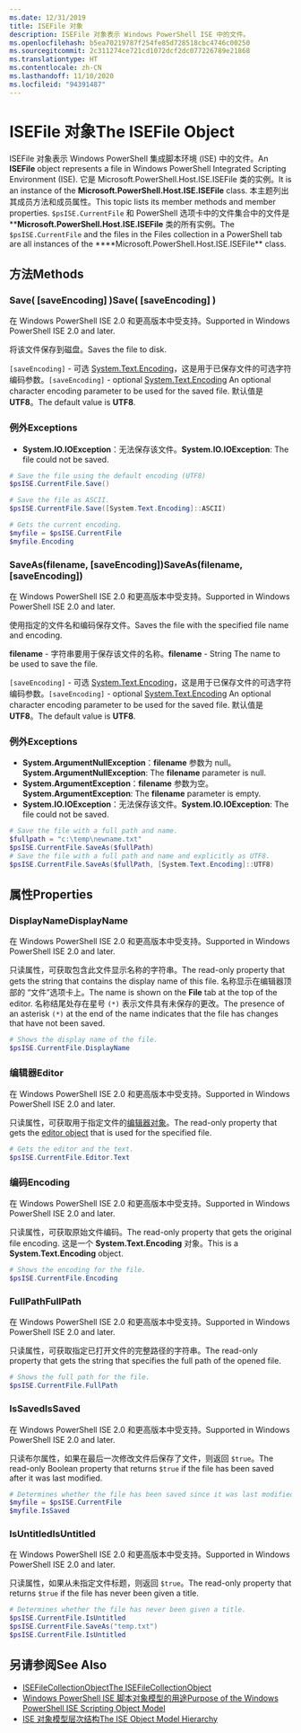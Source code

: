 ```yaml
---
ms.date: 12/31/2019
title: ISEFile 对象
description: ISEFile 对象表示 Windows PowerShell ISE 中的文件。
ms.openlocfilehash: b5ea70219787f254fe85d728518cbc4746c00250
ms.sourcegitcommit: 2c311274ce721cd1072dcf2dc077226789e21868
ms.translationtype: HT
ms.contentlocale: zh-CN
ms.lasthandoff: 11/10/2020
ms.locfileid: "94391487"
---
```

# <a name="the-isefile-object"></a><span data-ttu-id="84227-103">ISEFile 对象</span><span class="sxs-lookup"><span data-stu-id="84227-103">The ISEFile Object</span></span>

<span data-ttu-id="84227-104">ISEFile 对象表示 Windows PowerShell 集成脚本环境 (ISE) 中的文件。</span><span class="sxs-lookup"><span data-stu-id="84227-104">An **ISEFile** object represents a file in Windows PowerShell Integrated Scripting Environment (ISE).</span></span> <span data-ttu-id="84227-105">它是 Microsoft.PowerShell.Host.ISE.ISEFile  类的实例。</span><span class="sxs-lookup"><span data-stu-id="84227-105">It is an instance of the **Microsoft.PowerShell.Host.ISE.ISEFile** class.</span></span> <span data-ttu-id="84227-106">本主题列出其成员方法和成员属性。</span><span class="sxs-lookup"><span data-stu-id="84227-106">This topic lists its member methods and member properties.</span></span> <span data-ttu-id="84227-107">`$psISE.CurrentFile` 和 PowerShell 选项卡中的文件集合中的文件是 \*\***Microsoft.PowerShell.Host.ISE.ISEFile** 类的所有实例。</span><span class="sxs-lookup"><span data-stu-id="84227-107">The `$psISE.CurrentFile` and the files in the Files collection in a PowerShell tab are all instances of the \*\*\*\*Microsoft.PowerShell.Host.ISE.ISEFile\*\* class.</span></span>

## <a name="methods"></a><span data-ttu-id="84227-108">方法</span><span class="sxs-lookup"><span data-stu-id="84227-108">Methods</span></span>

### <a name="save-saveencoding-"></a><span data-ttu-id="84227-109">Save\( \[saveEncoding\] \)</span><span class="sxs-lookup"><span data-stu-id="84227-109">Save\( \[saveEncoding\] \)</span></span>

<span data-ttu-id="84227-110">在 Windows PowerShell ISE 2.0 和更高版本中受支持。</span><span class="sxs-lookup"><span data-stu-id="84227-110">Supported in Windows PowerShell ISE 2.0 and later.</span></span>

<span data-ttu-id="84227-111">将该文件保存到磁盘。</span><span class="sxs-lookup"><span data-stu-id="84227-111">Saves the file to disk.</span></span>

<span data-ttu-id="84227-112">`[saveEncoding]` - 可选 [System.Text.Encoding](/dotnet/api/system.text.encoding)，这是用于已保存文件的可选字符编码参数。</span><span class="sxs-lookup"><span data-stu-id="84227-112">`[saveEncoding]` - optional [System.Text.Encoding](/dotnet/api/system.text.encoding) An optional character encoding parameter to be used for the saved file.</span></span> <span data-ttu-id="84227-113">默认值是 **UTF8**。</span><span class="sxs-lookup"><span data-stu-id="84227-113">The default value is **UTF8**.</span></span>

### <a name="exceptions"></a><span data-ttu-id="84227-114">例外</span><span class="sxs-lookup"><span data-stu-id="84227-114">Exceptions</span></span>

- <span data-ttu-id="84227-115">**System.IO.IOException**：无法保存该文件。</span><span class="sxs-lookup"><span data-stu-id="84227-115">**System.IO.IOException**: The file could not be saved.</span></span>

```powershell
# Save the file using the default encoding (UTF8)
$psISE.CurrentFile.Save()

# Save the file as ASCII.
$psISE.CurrentFile.Save([System.Text.Encoding]::ASCII)

# Gets the current encoding.
$myfile = $psISE.CurrentFile
$myfile.Encoding
```

### <a name="saveasfilename-saveencoding"></a><span data-ttu-id="84227-116">SaveAs\(filename, \[saveEncoding\]\)</span><span class="sxs-lookup"><span data-stu-id="84227-116">SaveAs\(filename, \[saveEncoding\]\)</span></span>

<span data-ttu-id="84227-117">在 Windows PowerShell ISE 2.0 和更高版本中受支持。</span><span class="sxs-lookup"><span data-stu-id="84227-117">Supported in Windows PowerShell ISE 2.0 and later.</span></span>

<span data-ttu-id="84227-118">使用指定的文件名和编码保存文件。</span><span class="sxs-lookup"><span data-stu-id="84227-118">Saves the file with the specified file name and encoding.</span></span>

<span data-ttu-id="84227-119">**filename** - 字符串要用于保存该文件的名称。</span><span class="sxs-lookup"><span data-stu-id="84227-119">**filename** - String The name to be used to save the file.</span></span>

<span data-ttu-id="84227-120">`[saveEncoding]` - 可选 [System.Text.Encoding](/dotnet/api/system.text.encoding)，这是用于已保存文件的可选字符编码参数。</span><span class="sxs-lookup"><span data-stu-id="84227-120">`[saveEncoding]` - optional [System.Text.Encoding](/dotnet/api/system.text.encoding) An optional character encoding parameter to be used for the saved file.</span></span> <span data-ttu-id="84227-121">默认值是 **UTF8**。</span><span class="sxs-lookup"><span data-stu-id="84227-121">The default value is **UTF8**.</span></span>

### <a name="exceptions"></a><span data-ttu-id="84227-122">例外</span><span class="sxs-lookup"><span data-stu-id="84227-122">Exceptions</span></span>

- <span data-ttu-id="84227-123">**System.ArgumentNullException**：**filename** 参数为 null。</span><span class="sxs-lookup"><span data-stu-id="84227-123">**System.ArgumentNullException**: The **filename** parameter is null.</span></span>
- <span data-ttu-id="84227-124">**System.ArgumentException**：**filename** 参数为空。</span><span class="sxs-lookup"><span data-stu-id="84227-124">**System.ArgumentException**: The **filename** parameter is empty.</span></span>
- <span data-ttu-id="84227-125">**System.IO.IOException**：无法保存该文件。</span><span class="sxs-lookup"><span data-stu-id="84227-125">**System.IO.IOException**: The file could not be saved.</span></span>

```powershell
# Save the file with a full path and name.
$fullpath = "c:\temp\newname.txt"
$psISE.CurrentFile.SaveAs($fullPath)
# Save the file with a full path and name and explicitly as UTF8.
$psISE.CurrentFile.SaveAs($fullPath, [System.Text.Encoding]::UTF8)
```

## <a name="properties"></a><span data-ttu-id="84227-126">属性</span><span class="sxs-lookup"><span data-stu-id="84227-126">Properties</span></span>

### <a name="displayname"></a><span data-ttu-id="84227-127">DisplayName</span><span class="sxs-lookup"><span data-stu-id="84227-127">DisplayName</span></span>

<span data-ttu-id="84227-128">在 Windows PowerShell ISE 2.0 和更高版本中受支持。</span><span class="sxs-lookup"><span data-stu-id="84227-128">Supported in Windows PowerShell ISE 2.0 and later.</span></span>

<span data-ttu-id="84227-129">只读属性，可获取包含此文件显示名称的字符串。</span><span class="sxs-lookup"><span data-stu-id="84227-129">The read-only property that gets the string that contains the display name of this file.</span></span> <span data-ttu-id="84227-130">名称显示在编辑器顶部的  “文件”选项卡上。</span><span class="sxs-lookup"><span data-stu-id="84227-130">The name is shown on the **File** tab at the top of the editor.</span></span> <span data-ttu-id="84227-131">名称结尾处存在星号 `(*)` 表示文件具有未保存的更改。</span><span class="sxs-lookup"><span data-stu-id="84227-131">The presence of an asterisk `(*)` at the end of the name indicates that the file has changes that have not been saved.</span></span>

```powershell
# Shows the display name of the file.
$psISE.CurrentFile.DisplayName
```

### <a name="editor"></a><span data-ttu-id="84227-132">编辑器</span><span class="sxs-lookup"><span data-stu-id="84227-132">Editor</span></span>

<span data-ttu-id="84227-133">在 Windows PowerShell ISE 2.0 和更高版本中受支持。</span><span class="sxs-lookup"><span data-stu-id="84227-133">Supported in Windows PowerShell ISE 2.0 and later.</span></span>

<span data-ttu-id="84227-134">只读属性，可获取用于指定文件的[编辑器对象](The-ISEEditor-Object.md)。</span><span class="sxs-lookup"><span data-stu-id="84227-134">The read-only property that gets the [editor object](The-ISEEditor-Object.md) that is used for the specified file.</span></span>

```powershell
# Gets the editor and the text.
$psISE.CurrentFile.Editor.Text
```

### <a name="encoding"></a><span data-ttu-id="84227-135">编码</span><span class="sxs-lookup"><span data-stu-id="84227-135">Encoding</span></span>

<span data-ttu-id="84227-136">在 Windows PowerShell ISE 2.0 和更高版本中受支持。</span><span class="sxs-lookup"><span data-stu-id="84227-136">Supported in Windows PowerShell ISE 2.0 and later.</span></span>

<span data-ttu-id="84227-137">只读属性，可获取原始文件编码。</span><span class="sxs-lookup"><span data-stu-id="84227-137">The read-only property that gets the original file encoding.</span></span> <span data-ttu-id="84227-138">这是一个 **System.Text.Encoding** 对象。</span><span class="sxs-lookup"><span data-stu-id="84227-138">This is a **System.Text.Encoding** object.</span></span>

```powershell
# Shows the encoding for the file.
$psISE.CurrentFile.Encoding
```

### <a name="fullpath"></a><span data-ttu-id="84227-139">FullPath</span><span class="sxs-lookup"><span data-stu-id="84227-139">FullPath</span></span>

<span data-ttu-id="84227-140">在 Windows PowerShell ISE 2.0 和更高版本中受支持。</span><span class="sxs-lookup"><span data-stu-id="84227-140">Supported in Windows PowerShell ISE 2.0 and later.</span></span>

<span data-ttu-id="84227-141">只读属性，可获取指定已打开文件的完整路径的字符串。</span><span class="sxs-lookup"><span data-stu-id="84227-141">The read-only property that gets the string that specifies the full path of the opened file.</span></span>

```powershell
# Shows the full path for the file.
$psISE.CurrentFile.FullPath
```

### <a name="issaved"></a><span data-ttu-id="84227-142">IsSaved</span><span class="sxs-lookup"><span data-stu-id="84227-142">IsSaved</span></span>

<span data-ttu-id="84227-143">在 Windows PowerShell ISE 2.0 和更高版本中受支持。</span><span class="sxs-lookup"><span data-stu-id="84227-143">Supported in Windows PowerShell ISE 2.0 and later.</span></span>

<span data-ttu-id="84227-144">只读布尔属性，如果在最后一次修改文件后保存了文件，则返回 `$true`。</span><span class="sxs-lookup"><span data-stu-id="84227-144">The read-only Boolean property that returns `$true` if the file has been saved after it was last modified.</span></span>

```powershell
# Determines whether the file has been saved since it was last modified.
$myfile = $psISE.CurrentFile
$myfile.IsSaved
```

### <a name="isuntitled"></a><span data-ttu-id="84227-145">IsUntitled</span><span class="sxs-lookup"><span data-stu-id="84227-145">IsUntitled</span></span>

<span data-ttu-id="84227-146">在 Windows PowerShell ISE 2.0 和更高版本中受支持。</span><span class="sxs-lookup"><span data-stu-id="84227-146">Supported in Windows PowerShell ISE 2.0 and later.</span></span>

<span data-ttu-id="84227-147">只读属性，如果从未指定文件标题，则返回 `$true`。</span><span class="sxs-lookup"><span data-stu-id="84227-147">The read-only property that returns `$true` if the file has never been given a title.</span></span>

```powershell
# Determines whether the file has never been given a title.
$psISE.CurrentFile.IsUntitled
$psISE.CurrentFile.SaveAs("temp.txt")
$psISE.CurrentFile.IsUntitled
```

## <a name="see-also"></a><span data-ttu-id="84227-148">另请参阅</span><span class="sxs-lookup"><span data-stu-id="84227-148">See Also</span></span>

- [<span data-ttu-id="84227-149">ISEFileCollectionObject</span><span class="sxs-lookup"><span data-stu-id="84227-149">The ISEFileCollectionObject</span></span>](The-ISEFileCollection-Object.md)
- [<span data-ttu-id="84227-150">Windows PowerShell ISE 脚本对象模型的用途</span><span class="sxs-lookup"><span data-stu-id="84227-150">Purpose of the Windows PowerShell ISE Scripting Object Model</span></span>](Purpose-of-the-Windows-PowerShell-ISE-Scripting-Object-Model.md)
- [<span data-ttu-id="84227-151">ISE 对象模型层次结构</span><span class="sxs-lookup"><span data-stu-id="84227-151">The ISE Object Model Hierarchy</span></span>](The-ISE-Object-Model-Hierarchy.md)

